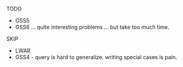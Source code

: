 TODO
* GSS5
* GSS6 ... quite interesting problems ... but take too much time.


SKIP
* LWAR
* GSS4 - query is hard to generalize. writing special cases is pain.
